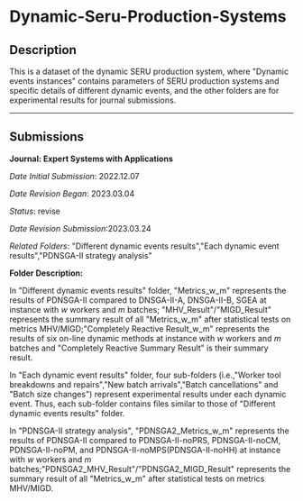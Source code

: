 # Dynamic-Seru-Production-Systems

## **Description**

This is a dataset of the dynamic SERU production system, where "Dynamic events instances" contains parameters of SERU production systems and specific details of different dynamic events, and the other folders are for experimental results for journal submissions.

---

## **Submissions**
**Journal: Expert Systems with Applications**

_Date Initial Submission_: 2022.12.07

_Date Revision Began_: 2023.03.04

_Status_: revise

_Date Revision Submission_:2023.03.24

_Related Folders_: "Different dynamic events results","Each dynamic event results","PDNSGA-II strategy analysis"

**Folder Description:**

In "Different dynamic events results" folder, "Metrics_w_m" represents the results of PDNSGA-II compared to DNSGA-II-A, DNSGA-II-B, SGEA at instance with _w_ workers and _m_ batches; "MHV_Result"/"MIGD_Result" represents the summary result of all "Metrics_w_m" after statistical tests on metrics MHV/MIGD;"Completely Reactive Result_w_m" represents the results of six on-line dynamic methods at instance with _w_ workers and _m_ batches and "Completely Reactive Summary Result" is their summary result.

In "Each dynamic event results" folder, four sub-folders (i.e.,"Worker tool breakdowns and repairs","New batch arrivals","Batch cancellations" and "Batch size changes") represent experimental results under each dynamic event. Thus, each sub-folder contains files similar to those of "Different dynamic events results" folder.

In "PDNSGA-II strategy analysis", "PDNSGA2_Metrics_w_m" represents the results of PDNSGA-II compared to PDNSGA-II-noPRS, PDNSGA-II-noCM, PDNSGA-II-noPM, and PDNSGA-II-noMPS(PDNSGA-II-noHH) at instance with _w_ workers and _m_ batches;"PDNSGA2_MHV_Result"/"PDNSGA2_MIGD_Result" represents the summary result of all "Metrics_w_m" after statistical tests on metrics MHV/MIGD.
